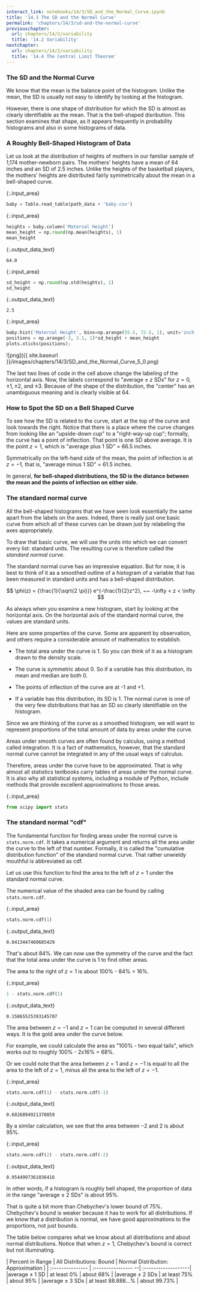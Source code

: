 ```yaml
---
interact_link: notebooks/14/3/SD_and_the_Normal_Curve.ipynb
title: '14.3 The SD and the Normal Curve'
permalink: 'chapters/14/3/sd-and-the-normal-curve'
previouschapter:
  url: chapters/14/2/variability
  title: '14.2 Variability'
nextchapter:
  url: chapters/14/2/variability
  title: '14.4 The Central Limit Theorem'
---
```


### The SD and the Normal Curve ###

We know that the mean is the balance point of the histogram. Unlike the mean, the SD is usually not easy to identify by looking at the histogram. 

However, there is one shape of distribution for which the SD is almost as clearly identifiable as the mean. That is the bell-shaped disribution. This section examines that shape, as it appears frequently in probability histograms and also in some histograms of data.  

### A Roughly Bell-Shaped Histogram of Data ###
Let us look at the distribution of heights of mothers in our familiar sample of 1,174 mother-newborn pairs. The mothers' heights have a mean of 64 inches and an SD of 2.5 inches. Unlike the heights of the basketball players, the mothers' heights are distributed fairly symmetrically about the mean in a bell-shaped curve.


{:.input_area}
```python
baby = Table.read_table(path_data + 'baby.csv')
```


{:.input_area}
```python
heights = baby.column('Maternal Height')
mean_height = np.round(np.mean(heights), 1)
mean_height
```




{:.output_data_text}
```
64.0
```




{:.input_area}
```python
sd_height = np.round(np.std(heights), 1)
sd_height
```




{:.output_data_text}
```
2.5
```




{:.input_area}
```python
baby.hist('Maternal Height', bins=np.arange(55.5, 72.5, 1), unit='inch')
positions = np.arange(-3, 3.1, 1)*sd_height + mean_height
plots.xticks(positions);
```


![png]({{ site.baseurl }}/images/chapters/14/3/SD_and_the_Normal_Curve_5_0.png)


The last two lines of code in the cell above change the labeling of the horizontal axis. Now, the labels correspond to "average $\pm$ $z$ SDs" for $z = 0, \pm 1, \pm 2$, and $\pm 3$. Because of the shape of the distribution, the "center" has an unambiguous meaning and is clearly visible at 64.

### How to Spot the SD on a Bell Shaped Curve ###

To see how the SD is related to the curve, start at the top of the curve and look towards the right. Notice that there is a place where the curve changes from looking like an "upside-down cup" to a "right-way-up cup"; formally, the curve has a point of inflection. That point is one SD above average. It is the point $z=1$, which is "average plus 1 SD" = 66.5 inches.

Symmetrically on the left-hand side of the mean, the point of inflection is at $z=-1$, that is, "average minus 1 SD" = 61.5 inches. 

In general, **for bell-shaped distributions, the SD is the distance between the mean and the points of inflection on either side.**

### The standard normal curve ###

All the bell-shaped histograms that we have seen look essentially the same apart from the labels on the axes. Indeed, there is really just one basic curve from which all of these curves can be drawn just by relabeling the axes appropriately. 

To draw that basic curve, we will use the units into which we can convert every list: standard units. The resulting curve is therefore called the *standard normal curve*. 

The standard normal curve has an impressive equation. But for now, it is best to think of it as a smoothed outline of a histogram of a variable that has been measured in standard units and has a bell-shaped distribution.

$$
\phi(z) = {\frac{1}{\sqrt{2 \pi}}} e^{-\frac{1}{2}z^2}, ~~ -\infty < z < \infty
$$

As always when you examine a new histogram, start by looking at the horizontal axis. On the horizontal axis of the standard normal curve, the values are standard units. 

Here are some properties of the curve. Some are apparent by observation, and others require a considerable amount of mathematics to establish.

- The total area under the curve is 1. So you can think of it as a histogram drawn to the density scale.

- The curve is symmetric about 0. So if a variable has this distribution, its mean and median are both 0.

- The points of inflection of the curve are at -1 and +1. 

- If a variable has this distribution, its SD is 1. The normal curve is one of the very few distributions that has an SD so clearly identifiable on the histogram.

Since we are thinking of the curve as a smoothed histogram, we will want to represent proportions of the total amount of data by areas under the curve. 

Areas under smooth curves are often found by calculus, using a method called integration. It is a fact of mathematics, however, that the standard normal curve cannot be integrated in any of the usual ways of calculus. 

Therefore, areas under the curve have to be approximated. That is why almost all statistics textbooks carry tables of areas under the normal curve. It is also why all statistical systems, including a module of Python, include methods that provide excellent approximations to those areas.


{:.input_area}
```python
from scipy import stats
```

### The standard normal "cdf" ###

The fundamental function for finding areas under the normal curve is `stats.norm.cdf`. It takes a numerical argument and returns all the area under the curve to the left of that number. Formally, it is called the "cumulative distribution function" of the standard normal curve. That rather unwieldy mouthful is abbreviated as cdf.

Let us use this function to find the area to the left of $z=1$ under the standard normal curve. 

The numerical value of the shaded area can be found by calling `stats.norm.cdf`.


{:.input_area}
```python
stats.norm.cdf(1)
```




{:.output_data_text}
```
0.8413447460685429
```



That's about 84%. We can now use the symmetry of the curve and the fact that the total area under the curve is 1 to find other areas. 

The area to the right of $z=1$ is about 100% - 84% = 16%.


{:.input_area}
```python
1 - stats.norm.cdf(1)
```




{:.output_data_text}
```
0.15865525393145707
```



The area between $z=-1$ and $z=1$ can be computed in several different ways.  It is the gold area under the curve below. 

For example, we could calculate the area as "100% - two equal tails", which works out to roughly 100% - 2x16% = 68%.

Or we could note that the area between $z=1$ and $z=-1$ is equal to all the area to the left of $z=1$, minus all the area to the left of $z=-1$.


{:.input_area}
```python
stats.norm.cdf(1) - stats.norm.cdf(-1)
```




{:.output_data_text}
```
0.6826894921370859
```



By a similar calculation, we see that the area between $-2$ and 2 is about 95%.


{:.input_area}
```python
stats.norm.cdf(2) - stats.norm.cdf(-2)
```




{:.output_data_text}
```
0.9544997361036416
```



In other words, if a histogram is roughly bell shaped, the proportion of data in the range "average $\pm$ 2 SDs" is about 95%. 

That is quite a bit more than Chebychev's lower bound of 75%. Chebychev's bound is weaker because it has to work for all distributions. If we know that a distribution is normal, we have good approximations to the proportions, not just bounds.

The table below compares what we know about all distributions and about normal distributions. Notice that when $z=1$, Chebychev's bound is correct but not illuminating.

| Percent in Range   | All Distributions: Bound   | Normal Distribution: Approximation |
| :---------------   | :---------------- --| :-------------------|
|average $\pm$ 1 SD  | at least 0%         | about 68%           |
|average $\pm$ 2 SDs | at least 75%        | about 95%           |
|average $\pm$ 3 SDs | at least 88.888...% | about 99.73%        |
